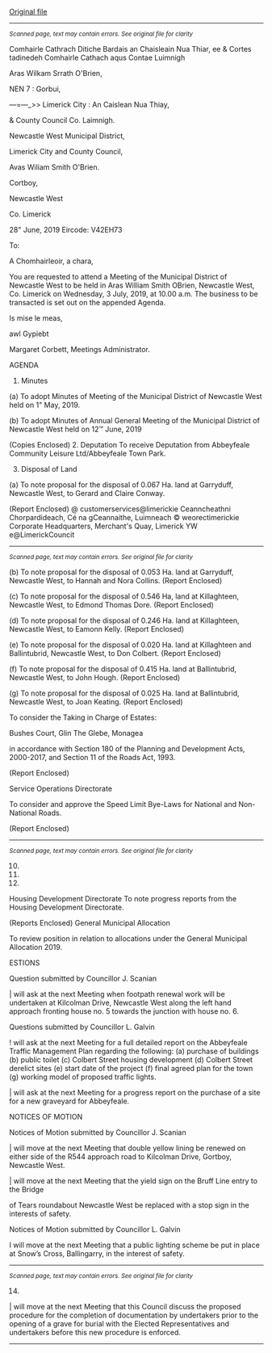 [Original file](https://www.limerick.ie/sites/default/files/media/documents/2019-07/00%202019-07-03%20Agenda.pdf)

---
*<small>Scanned page, text may contain errors. See original file for clarity</small>*  

Comhairle Cathrach Ditiche Bardais an Chaisleain Nua Thiar,
ee & Cortes tadinedeh Comhairle Cathach aqus Contae Luimnigh

Aras Wilkam Srrath O'Brien,

NEN 7 : Gorbui,

—=—_>> Limerick City : An Caislean Nua Thiay,

& County Council Co. Laimnigh.

Newcastle West Municipal District,

Limerick City and County Council,

Avas Wiliam Smith O'Brien.

Cortboy,

Newcastle West

Co. Limerick

28" June, 2019 Eircode: V42EH73

To:

A Chomhairleoir, a chara,

You are requested to attend a Meeting of the Municipal District of Newcastle West to be held
in Aras William Smith OBrien, Newcastle West, Co. Limerick on Wednesday, 3 July, 2019, at
10.00 a.m. The business to be transacted is set out on the appended Agenda.

Is mise le meas,

awl Gypiebt

Margaret Corbett,
Meetings Administrator.

AGENDA
1. Minutes

(a) To adopt Minutes of Meeting of the Municipal District of Newcastle West held on
1" May, 2019.

(b) To adopt Minutes of Annual General Meeting of the Municipal District of
Newcastle West held on 12™ June, 2019

(Copies Enclosed)
2. Deputation
To receive Deputation from Abbeyfeale Community Leisure Ltd/Abbeyfeale Town
Park.

3. Disposal of Land

(a) To note proposal for the disposal of 0.067 Ha. land at Garryduff, Newcastle
West, to Gerard and Claire Conway.

(Report Enclosed)
@ customerservices@limerickie
Ceanncheathni Chorpardideach, Cé na gCeannaithe, Luimneach © weorectimerickie
Corporate Headquarters, Merchant's Quay, Limerick YW e@LimerickCouncit


---
*<small>Scanned page, text may contain errors. See original file for clarity</small>*  

(b) To note proposal for the disposal of 0.053 Ha. land at Garryduff, Newcastle
West, to Hannah and Nora Collins.
(Report Enclosed)

(c) To note proposal for the disposal of 0.546 Ha, land at Killaghteen,
Newcastle West, to Edmond Thomas Dore.
(Report Enclosed)

(d) To note proposal for the disposal of 0.246 Ha. land at Killaghteen, Newcastle
West, to Eamonn Kelly.
(Report Enclosed)

(e) To note proposal for the disposal of 0.020 Ha. land at Killaghteen and
Ballintubrid, Newcastle West, to Don Colbert.
(Report Enclosed)

(f) To note proposal for the disposal of 0.415 Ha. land at Ballintubrid, Newcastle
West, to John Hough.
(Report Enclosed)

(g) To note proposal for the disposal of 0.025 Ha. land at Ballintubrid, Newcastle
West, to Joan Keating.
(Report Enclosed)

To consider the Taking in Charge of Estates:

Bushes Court, Glin
The Glebe, Monagea

in accordance with Section 180 of the Planning and Development Acts, 2000-2017,
and Section 11 of the Roads Act, 1993.

(Report Enclosed)

Service Operations Directorate

To consider and approve the Speed Limit Bye-Laws for National and Non-National
Roads.

(Report Enclosed)


---
*<small>Scanned page, text may contain errors. See original file for clarity</small>*  

10.

11.

12.

Housing Development Directorate
To note progress reports from the Housing Development Directorate.

(Reports Enclosed)
General Municipal Allocation

To review position in relation to allocations under the General Municipal Allocation
2019.

ESTIONS

Question submitted by Councillor J. Scanian

| will ask at the next Meeting when footpath renewal work will be undertaken at
Kilcolman Drive, Newcastle West along the left hand approach fronting house no. 5
towards the junction with house no. 6.

Questions submitted by Councillor L. Galvin

! will ask at the next Meeting for a full detailed report on the Abbeyfeale Traffic
Management Plan regarding the following: (a) purchase of buildings (b) public toilet
(c) Colbert Street housing development (d) Colbert Street derelict sites (e) start date
of the project (f) final agreed plan for the town (g) working model of proposed traffic
lights.

| will ask at the next Meeting for a progress report on the purchase of a site for a new
graveyard for Abbeyfeale.

NOTICES OF MOTION

Notices of Motion submitted by Councillor J. Scanian

| will move at the next Meeting that double yellow lining be renewed on either side of
the R544 approach road to Kilcolman Drive, Gortboy, Newcastle West.

| will move at the next Meeting that the yield sign on the Bruff Line entry to the Bridge

of Tears roundabout Newcastle West be replaced with a stop sign in the interests of
safety.

Notices of Motion submitted by Councillor L. Galvin

I will move at the next Meeting that a public lighting scheme be put in place at Snow’s
Cross, Ballingarry, in the interest of safety.


---
*<small>Scanned page, text may contain errors. See original file for clarity</small>*  

14.

| will move at the next Meeting that this Council discuss the proposed procedure for
the completion of documentation by undertakers prior to the opening of a grave for
burial with the Elected Representatives and undertakers before this new procedure is
enforced.


---
